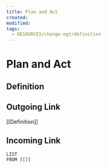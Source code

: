 ```yaml
---
title: Plan and Act
created: 
modified: 
tags:
  - RESOURCES/change-mgt/definition
---
```

# Plan and Act
## Definition

## Outgoing Link
[[Definition]]
## Incoming Link
```dataview
LIST
FROM [[]]
```